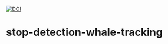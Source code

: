 [![DOI](https://zenodo.org/badge/370368563.svg)](https://zenodo.org/badge/latestdoi/370368563)

# stop-detection-whale-tracking

